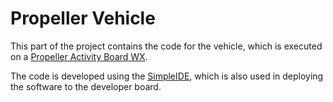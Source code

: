 # Propeller Vehicle

This part of the project contains the code for the vehicle, which is executed on
a [Propeller Activity Board WX](https://www.parallax.com/product/propeller-activity-board-wx/).

The code is developed using
the [SimpleIDE](https://learn.parallax.com/tutorials/language/propeller-c/propeller-c-set-simpleide), which is also used
in deploying the software to the developer board.
